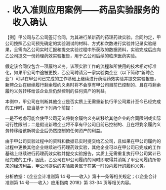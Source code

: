 - # 收入准则应用案例——药品实验服务的收入确认

【例】甲公司与乙公司签订合同，为其进行某新药的药理药效实验。合同约定，甲公司按照乙公司预先确定的实验测试的材料、方式和次数进行实验并记录实验结果，且需向乙公司实时汇报和提交实验过程中所获取的数据资料，实验完成后应向乙公司提交一份药理药效实验报告，用于乙公司后续的临床医药实验。

假定该合同仅包含一项履约义务。该项实验工作的流程和所使用的技术相对标准化，如果甲公司中途被更换，乙公司聘请另一家实验类企业（以下简称“新聘企业”）可以在甲公司已完成的工作基础上继续进行药理药效实验并提交实验报告，新聘企业在继续履行剩余履约义务时将不会享有甲公司目前已控制的、且在将剩余履约义务转移给该企业后仍然控制的任何资产的利益。

本例中，甲公司在判断其他企业是否实质上无需重新执行甲公司累计至今已经完成的工作时，应当基于下列两个前提：

一是不考虑可能会使甲公司无法将剩余履约义务转移给其他企业的合同限制或实际可行性限制；二是假设新聘企业将不享有甲公司目前已控制的、且在将剩余履约义务转移给该新聘企业后仍然控制的任何资产的利益。

由于甲公司实验过程中的资料和数据已实时提交给乙公司，且如果在甲公司履约的过程中更换其他企业继续进行药理药效实验，其他企业可以在甲公司已完成的工作基础上继续进行药理药效实验并提交实验报告，实质上无需重复执行甲公司累计已经完成的工作，因此，乙公司在甲公司履约的同时即取得并消耗了甲公司履约所带来的经济利益，甲公司提供的实验服务属于在某一时段内履行的履约义务。

分析依据：《企业会计准则第 14 号——收入》第十一条等相关规定；《〈企业会计准则第 14 号——收入〉应用指南 2018》第 33-34 页等相关内容。